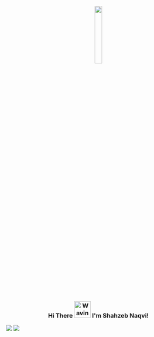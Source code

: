 <div align="center">
 <img src="https://github.com/shahzebnaqvi/shahzebnaqvi/blob/master/60649-developer.gif" width="20%" loop=infinite></div>
<h3 align="center"> Hi There
    <img src="https://github.com/shahzebnaqvi/shahzebnaqvi/blob/master/wave.gif" 
         alt="Waving hand animated gif"
         height="45"
         width="45" />
    I'm Shahzeb Naqvi!
</h3>

<img src="https://github-readme-stats.vercel.app/api/top-langs/?username=shahzebnaqvi&layout=compact)](https://github.com/anuraghazra/github-readme-stats" >
<img src="https://github-readme-stats.vercel.app/api?username=shahzebnaqvi&&show_icons=true&title_color=ffffff&icon_color=bluef&text_color=daf7dc&bg_color=151515">

<!--
**shahzebnaqvi/shahzebnaqvi** is a ✨ _special_ ✨ repository because its `README.md` (this file) appears on your GitHub profile.

Here are some ideas to get you started:

- 🔭 I’m currently working on ...
- 🌱 I’m currently learning ...
- 👯 I’m looking to collaborate on ...
- 🤔 I’m looking for help with ...
- 💬 Ask me about ...
- 📫 How to reach me: ...
- 😄 Pronouns: ...
- ⚡ Fun fact: ...
-->


